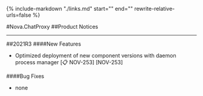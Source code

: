 {%
   include-markdown "./links.md"
   start="<!--tasklink-start-->"
   end="<!--tasklink-end-->"
   rewrite-relative-urls=false
%}

#Nova.ChatProxy
##Product Notices
***
##2021R3
####New Features
- Optimized deployment of new component versions with daemon process manager [:clipboard: NOV-253] [NOV-253]

####Bug Fixes
- none